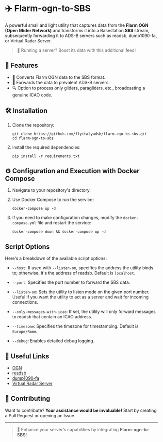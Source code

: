 # ✈️ Flarm-ogn-to-SBS

A powerful small and light utility that captures data from the **Flarm OGN (Open Glider Network)** and transforms it
into a Basestation
**SBS** stream, subsequently forwarding it to ADS-B servers such as readsb, dump1090-fa, or Virtual Radar Server.

> 📡 Running a server? Boost its data with this additional feed!

## 🌟 Features

- 🔄 Converts Flarm OGN data to the SBS format.
- 🔗 Forwards the data to prevalent ADS-B servers.
- 🔍 Option to process only gliders, paragliders, etc., broadcasting a genuine ICAO code.

## 🛠️ Installation

1. Clone the repository:
   ```
   git clone https://github.com/flyitalyadsb/flarm-ogn-to-sbs.git
   cd flarm-ogn-to-sbs
   ```

2. Install the required dependencies:
   ```
   pip install -r requirements.txt
   ```

## ⚙️ Configuration and Execution with Docker Compose

1. Navigate to your repository's directory.

2. Use Docker Compose to run the service:
   ```
   docker-compose up -d
   ```

3. If you need to make configuration changes, modify the `docker-compose.yml` file and restart the service:

   ```
   docker-compose down && docker-compose up -d
   ```

## Script Options

Here's a breakdown of the available script options:

- `--host`: If used with `--listen-on`, specifies the address the utility binds to; otherwise, it's the address of readsb. Default is `localhost`.

- `--port`: Specifies the port number to forward the SBS data.

- `--listen-on`: Sets the utility to listen mode on the given port number. Useful if you want the utility to act as a server and wait for incoming connections.

- `--only-messages-with-icao`: If set, the utility will only forward messages to readsb that contain an ICAO address.

- `--timezone`: Specifies the timezone for timestamping. Default is `Europe/Rome`.

- `--debug`: Enables detailed debug logging.

## 🔗 Useful Links

- [OGN](https://www.glidernet.org/)
- [readsb](https://github.com/wiedehopf/readsb)
- [dump1090-fa](https://github.com/flightaware/dump1090)
- [Virtual Radar Server](http://www.virtualradarserver.co.uk/)

## 🤝 Contributing

Want to contribute? **Your assistance would be invaluable!** Start by creating a Pull Request or opening an Issue.

---

> 🚀 Enhance your server's capabilities by integrating **Flarm-ogn-to-SBS**!

